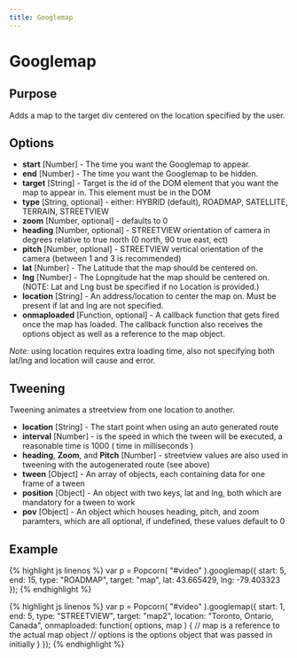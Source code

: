 ```yaml
---
title: Googlemap
---
```

# Googlemap #

## Purpose ##

Adds a map to the target div centered on the location specified by the user.

## Options ##

* **start** \[Number\] - The time you want the Googlemap to appear.
* **end** \[Number\] - The time you want the Googlemap to be hidden.
* **target** \[String\] - Target is the id of the DOM element that you want the map to appear in. This element must be in the DOM
* **type** \[String, optional\] - either: HYBRID (default), ROADMAP, SATELLITE, TERRAIN, STREETVIEW
* **zoom** \[Number, optional\] - defaults to 0
* **heading** \[Number, optional\] - STREETVIEW orientation of camera in degrees relative to true north (0 north, 90 true east, ect)
* **pitch** \[Number, optional\] - STREETVIEW vertical orientation of the camera (between 1 and 3 is recommended)
* **lat** \[Number\] - The Latitude that the map should be centered on.
* **lng** \[Number\] - The Lopngitude hat the map should be centered on. (NOTE: Lat and Lng bust be specified if no Location is provided.)
* **location** \[String\] - An address/location to center the map on. Must be present if lat and lng are not specified.
* **onmaploaded** \[Function, optional\] - A callback function that gets fired once the map has loaded. The callback function also receives the options object as well as a reference to the map object.

*Note:* using location requires extra loading time, also not specifying both lat/lng and location will
cause and error.

## Tweening ##

Tweening animates a streetview from one location to another.

* **location** \[String\] - The start point when using an auto generated route
* **interval** \[Number\] - is the speed in which the tween will be executed, a reasonable time is 1000 ( time in milliseconds )
* **heading**, **Zoom**, and **Pitch** \[Number\] -  streetview values are also used in tweening with the autogenerated route (see above)
* **tween** \[Object\] - An array of objects, each containing data for one frame of a tween
* **position** \[Object\] - An object with two keys, lat and lng, both which are mandatory for a tween to work
* **pov** \[Object\] - An object which houses heading, pitch, and zoom paramters, which are all optional, if undefined, these values default to 0

## Example ##

{% highlight js linenos %}
    var p = Popcorn( "#video" ).googlemap({
      start: 5,
      end: 15,
      type: "ROADMAP",
      target: "map",
      lat: 43.665429,
      lng: -79.403323
    });
{% endhighlight %}

{% highlight js linenos %}
    var p = Popcorn( "#video" ).googlemap({
      start: 1,
      end: 5,
      type: "STREETVIEW",
      target: "map2",
      location: "Toronto, Ontario, Canada",
      onmaploaded: function( options, map ) {
        // map is a reference to the actual map object
        // options is the options object that was passed in initially
      }
    });
{% endhighlight %}
